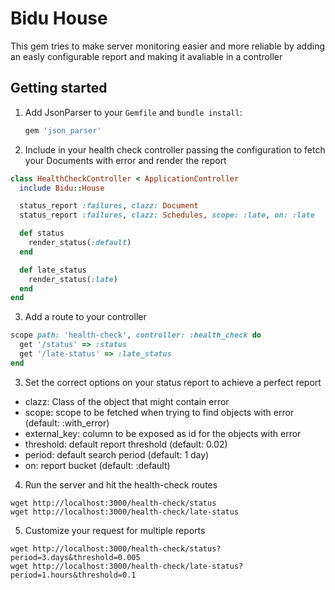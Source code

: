 Bidu House
==========

This gem tries to make server monitoring easier and more reliable by adding an easly configurable
report and making it avaliable in a controller

Getting started
---------------
1. Add JsonParser to your `Gemfile` and `bundle install`:

    ```ruby
    gem 'json_parser'
    ```


2. Include in your health check controller passing the configuration to fetch your Documents
with error and render the report

  ```ruby
  class HealthCheckController < ApplicationController
    include Bidu::House

    status_report :failures, clazz: Document
    status_report :failures, clazz: Schedules, scope: :late, on: :late

    def status
      render_status(:default)
    end

    def late_status
      render_status(:late)
    end
  end
  ```

3. Add a route to your controller

  ```ruby
  scope path: 'health-check', controller: :health_check do
    get '/status' => :status
    get '/late-status' => :late_status
  end
  ```

3. Set the correct options on your status report to achieve a perfect report
 - clazz: Class of the object that might contain error
 - scope: scope to be fetched when trying to find objects with error (default: :with_error)
 - external_key: column to be exposed as id for the objects with error
 - threshold: default report threshold (default: 0.02)
 - period: default search period (default: 1 day)
 - on: report bucket (default: :default)

 4. Run the server and hit the health-check routes

 ```
 wget http://localhost:3000/health-check/status
 wget http://localhost:3000/health-check/late-status
 ```

5. Customize your request for multiple reports
 ```
 wget http://localhost:3000/health-check/status?period=3.days&threshold=0.005
 wget http://localhost:3000/health-check/late-status?period=1.hours&threshold=0.1
 ```
